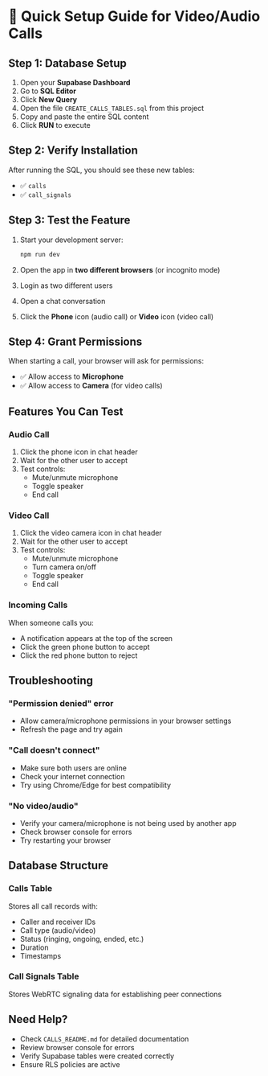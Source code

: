 # 🚀 Quick Setup Guide for Video/Audio Calls

## Step 1: Database Setup
1. Open your **Supabase Dashboard**
2. Go to **SQL Editor**
3. Click **New Query**
4. Open the file `CREATE_CALLS_TABLES.sql` from this project
5. Copy and paste the entire SQL content
6. Click **RUN** to execute

## Step 2: Verify Installation
After running the SQL, you should see these new tables:
- ✅ `calls`
- ✅ `call_signals`

## Step 3: Test the Feature
1. Start your development server:
   ```bash
   npm run dev
   ```

2. Open the app in **two different browsers** (or incognito mode)
3. Login as two different users
4. Open a chat conversation
5. Click the **Phone** icon (audio call) or **Video** icon (video call)

## Step 4: Grant Permissions
When starting a call, your browser will ask for permissions:
- ✅ Allow access to **Microphone**
- ✅ Allow access to **Camera** (for video calls)

## Features You Can Test

### Audio Call
1. Click the phone icon in chat header
2. Wait for the other user to accept
3. Test controls:
   - Mute/unmute microphone
   - Toggle speaker
   - End call

### Video Call
1. Click the video camera icon in chat header
2. Wait for the other user to accept
3. Test controls:
   - Mute/unmute microphone
   - Turn camera on/off
   - Toggle speaker
   - End call

### Incoming Calls
When someone calls you:
- A notification appears at the top of the screen
- Click the green phone button to accept
- Click the red phone button to reject

## Troubleshooting

### "Permission denied" error
- Allow camera/microphone permissions in your browser settings
- Refresh the page and try again

### "Call doesn't connect"
- Make sure both users are online
- Check your internet connection
- Try using Chrome/Edge for best compatibility

### "No video/audio"
- Verify your camera/microphone is not being used by another app
- Check browser console for errors
- Try restarting your browser

## Database Structure

### Calls Table
Stores all call records with:
- Caller and receiver IDs
- Call type (audio/video)
- Status (ringing, ongoing, ended, etc.)
- Duration
- Timestamps

### Call Signals Table
Stores WebRTC signaling data for establishing peer connections

## Need Help?
- Check `CALLS_README.md` for detailed documentation
- Review browser console for errors
- Verify Supabase tables were created correctly
- Ensure RLS policies are active
